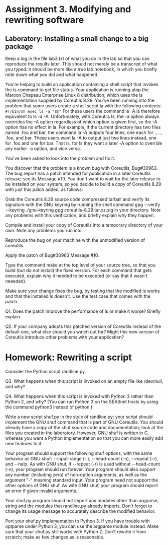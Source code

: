 # Assignment 3. Modifying and rewriting software

## Laboratory: Installing a small change to a big package
Keep a log in the file lab3.txt of what you do in the lab so that you can reproduce the results later. This should not merely be a transcript of what you typed: it should be more like a true lab notebook, in which you briefly note down what you did and what happened.

You're helping to build an application containing a shell script that invokes the ls command to get file status. Your application is running atop the Maroon Chapeau Enterprise Linux 8 distribution, which uses the ls implementation supplied by Coreutils 8.29. You've been running into the problem that some users create a shell script la with the following contents:
`
#!/bin/sh
exec ls -a "$@"
`
For these users the command la -A is therefore equivalent to ls -a -A. Unfortunately, with Coreutils ls, the -a option always overrides the -A option regardless of which option is given first, so the -A option has no effect in la. For example, if the current directory has two files named .foo and bar, the command la -A outputs four lines, one each for ., .., .foo, and bar. These users want la -A to output just two lines instead, one for .foo and one for bar. That is, for ls they want a later -A option to override any earlier -a option, and vice versa.

You've been asked to look into the problem and fix it.

You discover that the problem is a known bug with Coreutils, Bug#30963. The bug report has a patch intended for publication in a later Coreutils release; see its Message #10. You don't want to wait for the later release to be installed on your system, so you decide to build a copy of Coreutils 8.29 with just this patch added, as follows:

Grab the Coreutils 8.29 source code compressed tarball and verify its signature with the GNU keyring by running the shell command gpg --verify --keyring ./gnu-keyring.gpg coreutils-8.29.tar.xz.sig in your directory. Note any problems with this verification, and briefly explain why they happen.

Compile and install your copy of Coreutils into a temporary directory of your own. Note any problems you run into.

Reproduce the bug on your machine with the unmodified version of coreutils.

Apply the patch of Bug#30963 Message #10.

Type the command make at the top level of your source tree, so that you build (but do not install) the fixed version. For each command that gets executed, explain why it needed to be executed (or say that it wasn't neeeded).

Make sure your change fixes the bug, by testing that the modified ls works and that the installed ls doesn't. Use the test case that comes with the patch.

Q1. Does the patch improve the performance of ls or make it worse? Briefly explain.

Q2. If your company adopts this patched version of Coreutils instead of the default one, what else should you watch out for? Might this new version of Coreutils introduce other problems with your application?

# Homework: Rewriting a script

Consider the Python script randline.py.

Q3. What happens when this script is invoked on an empty file like /dev/null, and why?

Q4. What happens when this script is invoked with Python 3 rather than Python 2, and why? (You can run Python 3 on the SEASnet hosts by using the command python3 instead of python.)

Write a new script shuf.py in the style of randline.py; your script should implement the GNU shuf command that is part of GNU Coreutils. You should already have a copy of the shuf source code and documentation; look at the files you created in the laboratory. However, GNU shuf is written in C, whereas you want a Python implementation so that you can more easily add new features to it.

Your program should support the following shuf options, with the same behavior as GNU shuf: --input-range (-i), --head-count (-n), --repeat (-r), and --help. As with GNU shuf, if --repeat (-r) is used without --head-count (-n), your program should run forever. Your program should also support any number (including zero) of non-option arguments, as well as the argument "-" meaning standard input. Your program need not support the other options of GNU shuf. As with GNU shuf, your program should report an error if given invalid arguments.

Your shuf.py program should not import any modules other than argparse, string and the modules that randline.py already imports. Don't forget to change its usage message to accurately describe the modified behavior.

Port your shuf.py implementation to Python 3. If you have trouble with optparse under Python 3, you can use the argparse module instead. Make sure that your shuf.py still works with Python 2. Don't rewrite it from scratch; make as few changes as is reasonable.
